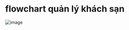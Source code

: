 # flowchart quản lý khách sạn

![image](https://github.com/user-attachments/assets/153f7820-6fc1-4f0b-9e60-ed85ebe7ed6c)


